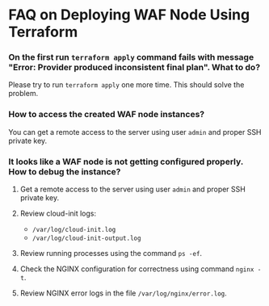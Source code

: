 # FAQ on Deploying WAF Node Using Terraform

### On the first run `terraform apply` command fails with message "Error: Provider produced inconsistent final plan". What to do?

Please try to run `terraform apply` one more time. This should solve the problem.

### How to access the created WAF node instances?

You can get a remote access to the server using user `admin` and proper SSH private key.

### It looks like a WAF node is not getting configured properly. How to debug the instance?

1. Get a remote access to the server using user `admin` and proper SSH private key.
2. Review cloud-init logs:

    * `/var/log/cloud-init.log`
    * `/var/log/cloud-init-output.log`
3. Review running processes using the command `ps -ef`.
4. Check the NGINX configuration for correctness using command `nginx -t`.
5. Review NGINX error logs in the file `/var/log/nginx/error.log`.